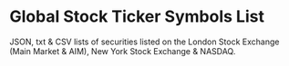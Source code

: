 # Global Stock Ticker Symbols List
JSON, txt & CSV lists of securities listed on the London Stock Exchange (Main Market & AIM), New York Stock Exchange & NASDAQ.

